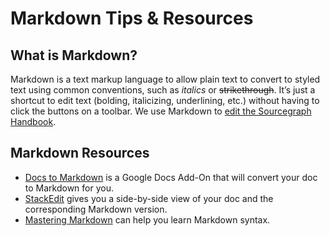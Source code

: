 # Markdown Tips & Resources

## What is Markdown?

Markdown is a text markup language to allow plain text to convert to styled text using common conventions, such as _italics_ or ~~strikethrough~~. It’s just a shortcut to edit text (bolding, italicizing, underlining, etc.) without having to click the buttons on a toolbar. We use Markdown to [edit the Sourcegraph Handbook](editing.md).

## Markdown Resources

- [Docs to Markdown](https://workspace.google.com/marketplace/app/docs_to_markdown/700168918607) is a Google Docs Add-On that will convert your doc to Markdown for you.
- [StackEdit](https://stackedit.io/app#) gives you a side-by-side view of your doc and the corresponding Markdown version.
- [Mastering Markdown](https://guides.github.com/features/mastering-markdown/) can help you learn Markdown syntax.
